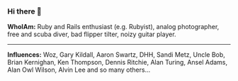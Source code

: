 ### Hi there 👋

**WhoIAm:** Ruby and Rails enthusiast (e.g. Rubyist), analog photographer, free and scuba diver, bad flipper tilter, noizy guitar player.

---

**Influences:** Woz, Gary Kildall, Aaron Swartz, DHH, Sandi Metz, Uncle Bob, Brian Kernighan, Ken Thompson, Dennis Ritchie, Alan Turing, Ansel Adams, Alan Owl Wilson, Alvin Lee and so many others...

